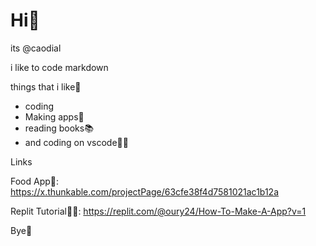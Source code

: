 # Hi🤗
its @caodial

 i like to code markdown

things that i like🤔
* coding
* Making apps📱
* reading books📚
* and coding on vscode👨‍💻

Links

Food App🍔: https://x.thunkable.com/projectPage/63cfe38f4d7581021ac1b12a

Replit Tutorial👨‍💻: https://replit.com/@oury24/How-To-Make-A-App?v=1

Bye🤗
